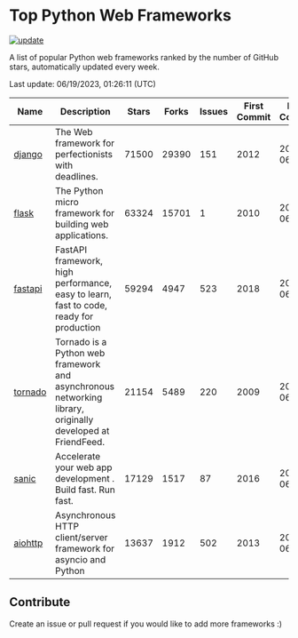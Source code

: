 # Top Python Web Frameworks

[![update](https://github.com/sunnysid3up/python-web-frameworks/actions/workflows/update.yml/badge.svg)](https://github.com/sunnysid3up/python-web-frameworks/actions/workflows/update.yml)

A list of popular Python web frameworks ranked by the number of GitHub stars, automatically updated every week.

Last update: 06/19/2023, 01:26:11 (UTC)

| Name          | Description          | Stars                     | Forks          | Issues               | First Commit        | Last Commit         |
|---------------|----------------------|---------------------------|----------------|----------------------|---------------------|---------------------|
| [django](https://github.com/django/django) | The Web framework for perfectionists with deadlines. | 71500 | 29390 | 151 | 2012 | 2023-06-19 |
| [flask](https://github.com/pallets/flask) | The Python micro framework for building web applications. | 63324 | 15701 | 1 | 2010 | 2023-06-18 |
| [fastapi](https://github.com/tiangolo/fastapi) | FastAPI framework, high performance, easy to learn, fast to code, ready for production | 59294 | 4947 | 523 | 2018 | 2023-06-19 |
| [tornado](https://github.com/tornadoweb/tornado) | Tornado is a Python web framework and asynchronous networking library, originally developed at FriendFeed. | 21154 | 5489 | 220 | 2009 | 2023-06-18 |
| [sanic](https://github.com/sanic-org/sanic) |  Accelerate your web app development . Build fast. Run fast. | 17129 | 1517 | 87 | 2016 | 2023-06-18 |
| [aiohttp](https://github.com/aio-libs/aiohttp) | Asynchronous HTTP client/server framework for asyncio and Python | 13637 | 1912 | 502 | 2013 | 2023-06-18 |

## Contribute 

Create an issue or pull request if you would like to add more frameworks :)